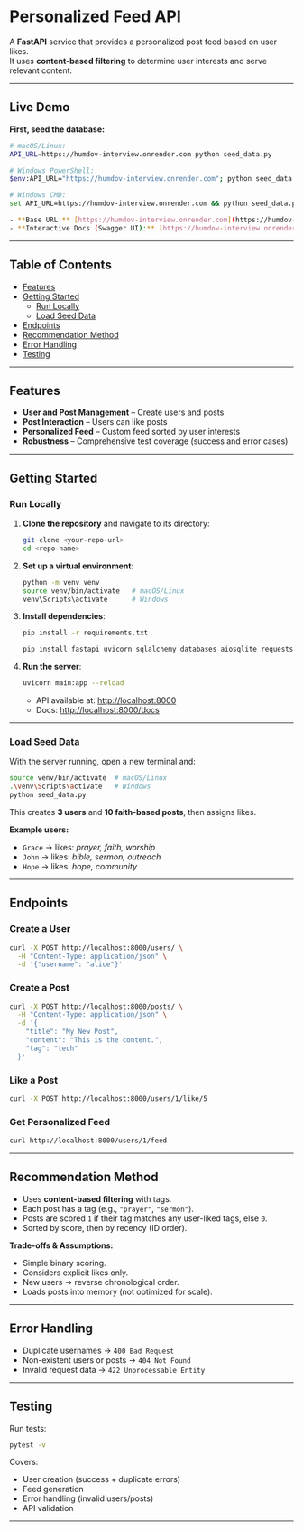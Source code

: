 # Personalized Feed API

A **FastAPI** service that provides a personalized post feed based on user likes.  
It uses **content-based filtering** to determine user interests and serve relevant content.

---

## Live Demo

**First, seed the database:**

```bash
# macOS/Linux:
API_URL=https://humdov-interview.onrender.com python seed_data.py

# Windows PowerShell:
$env:API_URL="https://humdov-interview.onrender.com"; python seed_data.py

# Windows CMD:
set API_URL=https://humdov-interview.onrender.com && python seed_data.py

- **Base URL:** [https://humdov-interview.onrender.com](https://humdov-interview.onrender.com)
- **Interactive Docs (Swagger UI):** [https://humdov-interview.onrender.com/docs](https://humdov-interview.onrender.com/docs)
```

---

## Table of Contents

- [Features](#-features)
- [Getting Started](#-getting-started)
  - [Run Locally](#run-locally)
  - [Load Seed Data](#load-seed-data)
- [Endpoints](#-endpoints)
- [Recommendation Method](#-recommendation-method)
- [Error Handling](#-error-handling)
- [Testing](#-testing)

---

## Features

- **User and Post Management** – Create users and posts
- **Post Interaction** – Users can like posts
- **Personalized Feed** – Custom feed sorted by user interests
- **Robustness** – Comprehensive test coverage (success and error cases)

---

## Getting Started

### Run Locally

1. **Clone the repository** and navigate to its directory:

   ```bash
   git clone <your-repo-url>
   cd <repo-name>

   ```

2. **Set up a virtual environment**:

   ```bash
   python -m venv venv
   source venv/bin/activate   # macOS/Linux
   venv\Scripts\activate      # Windows
   ```

3. **Install dependencies**:

   ```bash
   pip install -r requirements.txt
   ```

   ```bash
   pip install fastapi uvicorn sqlalchemy databases aiosqlite requests pytest httpx psycopg2-binary
   ```

4. **Run the server**:

   ```bash
   uvicorn main:app --reload
   ```

   - API available at: [http://localhost:8000](http://localhost:8000)
   - Docs: [http://localhost:8000/docs](http://localhost:8000/docs)

---

### Load Seed Data

With the server running, open a new terminal and:

```bash
source venv/bin/activate  # macOS/Linux
.\venv\Scripts\activate   # Windows
python seed_data.py
```

This creates **3 users** and **10 faith-based posts**, then assigns likes.

**Example users:**

- `Grace` → likes: _prayer, faith, worship_
- `John` → likes: _bible, sermon, outreach_
- `Hope` → likes: _hope, community_

---

## Endpoints

### Create a User

```bash
curl -X POST http://localhost:8000/users/ \
  -H "Content-Type: application/json" \
  -d '{"username": "alice"}'
```

### Create a Post

```bash
curl -X POST http://localhost:8000/posts/ \
  -H "Content-Type: application/json" \
  -d '{
    "title": "My New Post",
    "content": "This is the content.",
    "tag": "tech"
  }'
```

### Like a Post

```bash
curl -X POST http://localhost:8000/users/1/like/5
```

### Get Personalized Feed

```bash
curl http://localhost:8000/users/1/feed
```

---

## Recommendation Method

- Uses **content-based filtering** with tags.
- Each post has a tag (e.g., `"prayer"`, `"sermon"`).
- Posts are scored `1` if their tag matches any user-liked tags, else `0`.
- Sorted by score, then by recency (ID order).

**Trade-offs & Assumptions:**

- Simple binary scoring.
- Considers explicit likes only.
- New users → reverse chronological order.
- Loads posts into memory (not optimized for scale).

---

## Error Handling

- Duplicate usernames → `400 Bad Request`
- Non-existent users or posts → `404 Not Found`
- Invalid request data → `422 Unprocessable Entity`

---

## Testing

Run tests:

```bash
pytest -v
```

Covers:

- User creation (success + duplicate errors)
- Feed generation
- Error handling (invalid users/posts)
- API validation

---
